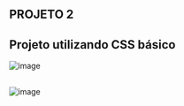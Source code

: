 ## PROJETO 2
## Projeto utilizando CSS básico

![image](https://user-images.githubusercontent.com/80546584/175648880-52d1e068-e6e6-4976-92f7-e2bff85ec5de.png)
##
![image](https://user-images.githubusercontent.com/80546584/175648978-a0261695-0d5c-474c-b572-57a718e5bfae.png)
